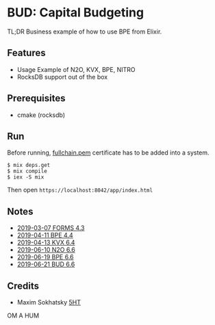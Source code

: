 BUD: Capital Budgeting
======================

TL;DR Business example of how to use BPE from Elixir.

Features
--------

* Usage Example of N2O, KVX, BPE, NITRO
* RocksDB support out of the box

Prerequisites
-------------

* cmake (rocksdb)

Run
---

Before running, [fullchain.pem](./priv/ssl/fullchain.pem) certificate has to be added into a system.

```
$ mix deps.get
$ mix compile
$ iex -S mix
```

Then open `https://localhost:8042/app/index.html`

Notes
-----

* [2019-03-07 FORMS 4.3](https://tonpa.guru/stream/2019/2019-03-07%20Новая%20версия%20FORMS.htm)
* [2019-04-11 BPE 4.4](https://tonpa.guru/stream/2019/2019-04-11%20Новая%20версия%20BPE.htm)
* [2019-04-13 KVX 6.4](https://tonpa.guru/stream/2019/2019-04-13%20Новая%20версия%20KVX.htm)
* [2019-06-10 N2O 6.6](https://tonpa.guru/stream/2019/2019-06-10%20N2O%20MIX.htm)
* [2019-06-19 BPE 6.6](https://tonpa.guru/stream/2019/2019-06-19%20BPE%20MIX.htm)
* [2019-06-21 BUD 6.6](https://tonpa.guru/stream/2019/2019-06-21%20Новые%20версии%20BUD%20и%20BANK.htm)

Credits
-------

* Maxim Sokhatsky [5HT](https://github.com/5HT)

OM A HUM
